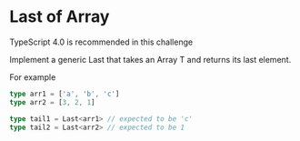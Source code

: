 <!--info-header-start-->
<h1>
  Last of Array
</h1>
<!--info-header-end-->

TypeScript 4.0 is recommended in this challenge

Implement a generic Last<T> that takes an Array T and returns its last element.

For example


```ts
type arr1 = ['a', 'b', 'c']
type arr2 = [3, 2, 1]

type tail1 = Last<arr1> // expected to be 'c'
type tail2 = Last<arr2> // expected to be 1
```


